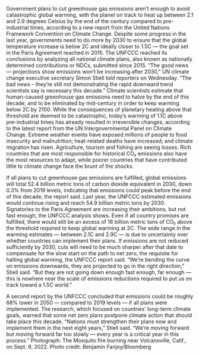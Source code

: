 Government plans to cut greenhouse gas emissions aren’t enough to avoid catastrophic global warming, with the planet on track to heat up between 2.1 and 2.9 degrees Celsius by the end of the century compared to pre-industrial times, according to a new report from the United Nations Framework Convention on Climate Change.
Despite some progress in the last year, governments need to do more by 2030 to ensure that the global temperature increase is below 2C and ideally closer to 1.5C — the goal set in the Paris Agreement reached in 2015. The UNFCCC reached its conclusions by analyzing all national climate plans, also known as nationally determined contributions or NDCs, submitted since 2015.
“The good news — projections show emissions won’t be increasing after 2030,” UN climate change executive secretary Simon Stiell told reporters on Wednesday. “The bad news – they’re still not demonstrating the rapid downward trend scientists say is necessary this decade.”
Climate scientists estimate that human-caused greenhouse gas emissions need to halve by the end of this decade, and to be eliminated by mid-century in order to keep warming below 2C by 2100. While the consequences of planetary heating above that threshold are deemed to be catastrophic, today’s warming of 1.1C above pre-industrial times has already resulted in irreversible changes, according to the latest report from the UN Intergovernmental Panel on Climate Change.
Extreme weather events have exposed millions of people to food insecurity and malnutrition; heat-related deaths have increased;  and climate migration has risen. Agriculture, tourism and fishing are seeing losses. Rich countries that are most responsible for historical CO₂ emissions also have the most resources to adapt, while poorer countries that have contributed little to climate change face the brunt of the shocks.

If all plans to cut greenhouse gas emissions are fulfilled, global emissions will total 52.4 billion metric tons of carbon dioxide equivalent in 2030, down 0.3% from 2019 levels, indicating that emissions could peak before the end of this decade, the report said. Last year, the UNFCCC estimated emissions would continue rising and reach 54.9 billion metric tons by 2030.
Signatories to the Paris Agreement are increasing their ambitions, but not fast enough, the UNFCCC analysis shows. Even if all country promises are fulfilled, there would still be an excess of 16 billion metric tons of CO₂ above the threshold required to keep global warming at 2C.
The wide range in the warming estimates — between 2.1C and 2.9C — is due to uncertainty over whether countries can implement their plans. If emissions are not reduced sufficiently by 2030, cuts will need to be much sharper after that date to compensate for the slow start on the path to net zero, the requisite for halting global warming, the UNFCCC report said.
“We’re bending the curve on emissions downwards, they are projected to go in the right direction,” Stiell said. “But they are not going down enough fast enough, far enough — this is nowhere near the scale of emissions reductions required to put us on track toward a 1.5C world.”

A second report by the UNFCCC concluded that emissions could be roughly 68% lower in 2050 — compared to 2019 levels — if all plans were implemented. The research, which focused on countries’ long-term climate goals, warned that some net zero plans postpone climate action that should take place this decade.
“Nations must strengthen their plans now and implement them in the next eight years,” Stiell said. “We’re moving forward but moving forward far too slowly — every year is a critical year in this process.”
Photograph: The Mosquito fire burning near Volcanoville, Calif., on Sept. 9, 2022. Photo credit: Benjamin Fanjoy/Bloomberg